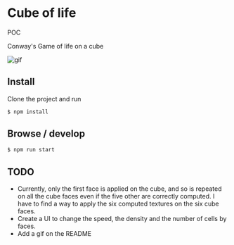 # Cube of life

POC

Conway's Game of life on a cube

![gif](/doc/cube.gif)

## Install

Clone the project and run

```bash
$ npm install
```

## Browse / develop

```bash
$ npm run start
```

## TODO
- Currently, only the first face is applied on the cube, and so is repeated
on all the cube faces even if the five other are correctly computed. I have
to find a way to apply the six computed textures on the six cube faces.
- Create a UI to change the speed, the density and the number of cells by
faces.
- Add a gif on the README
